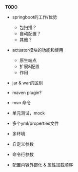 **TODO**

* springboot的工作/优势
    * 包扫描？
    * 自动配置？
    * 其他？
    
* actuator模块的功能和使用
    * 原生端点
    * 扩展&配置
    * 作用
    
* jar & war的区别
* maven plugin?
* mvn 命令
* 单元测试，mock

* 多个yml/properties文件
* 多环境

* 自定义参数
* 命令行参数
* 配置内容外部化 & 属性加载顺序




